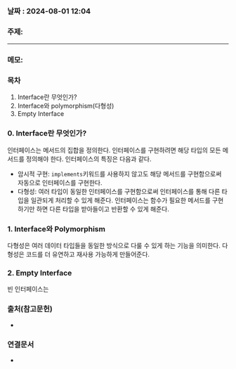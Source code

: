 
### 날짜 : 2024-08-01 12:04

### 주제: 

---
### 메모: 
### 목차
1. Interface란 무엇인가?
2. Interface와 polymorphism(다형성)
3. Empty Interface

### 0. Interface란 무엇인가?
인터페이스는 메서드의 집합을 정의한다. 인터페이스를 구현하려면 해당 타입의 모든 메서드를 정의해야 한다. 인터페이스의 특징은 다음과 같다.

- 암시적 구현: ```implements```키워드를 사용하지 않고도 해당 메서드를 구현함으로써 자동으로 인터페이스를 구현한다.
- 다형성: 여러 타입이 동일한 인터페이스를 구현함으로써 인터페이스를 통해 다른 타입을 일관되게 처리할 수 있게 해준다. 인터페이스는 함수가 필요한 메서드를 구현하기만 하면 다른 타입을 받아들이고 반환할 수 있게 해준다.

### 1. Interface와 Polymorphism
다형성은 여러 데이터 타입들을 동일한 방식으로 다룰 수 있게 하는 기능을 의미한다. 다형성은 코드를 더 유연하고 재사용 가능하게 만들어준다.

### 2. Empty Interface
빈 인터페이스는 
### 출처(참고문헌)
-

### 연결문서
-